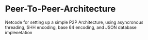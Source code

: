 # Peer-To-Peer-Architecture
Netcode for setting up a simple P2P Architecture, using asyncronous threading, SHH encoding, base 64 encoding, and JSON database implenetation
